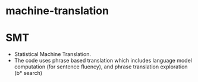 # machine-translation
# SMT 

* Statistical Machine Translation.
* The code uses phrase based translation which includes language model computation (for sentence fluency), and phrase translation exploration (b* search)

